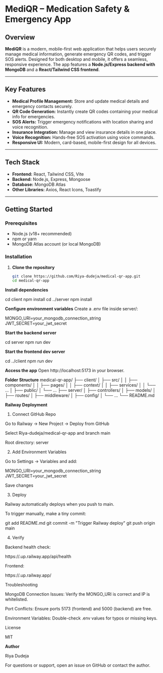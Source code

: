 # MediQR – Medication Safety & Emergency App

## Overview
**MediQR** is a modern, mobile-first web application that helps users securely manage medical information, generate emergency QR codes, and trigger SOS alerts. Designed for both desktop and mobile, it offers a seamless, responsive experience. The app features a **Node.js/Express backend with MongoDB** and a **React/Tailwind CSS frontend**.

---

## Key Features
- **Medical Profile Management:** Store and update medical details and emergency contacts securely.  
- **QR Code Generation:** Instantly create QR codes containing your medical info for emergencies.  
- **SOS Alerts:** Trigger emergency notifications with location sharing and voice recognition.  
- **Insurance Integration:** Manage and view insurance details in one place.  
- **Voice Recognition:** Hands-free SOS activation using voice commands.  
- **Responsive UI:** Modern, card-based, mobile-first design for all devices.  

---

## Tech Stack
- **Frontend:** React, Tailwind CSS, Vite  
- **Backend:** Node.js, Express, Mongoose  
- **Database:** MongoDB Atlas  
- **Other Libraries:** Axios, React Icons, Toastify  

---

## Getting Started

### Prerequisites
- Node.js (v18+ recommended)  
- npm or yarn  
- MongoDB Atlas account (or local MongoDB)  

### Installation
1. **Clone the repository**
   ```bash
   git clone https://github.com/Riya-dudeja/medical-qr-app.git
   cd medical-qr-app
**Install dependencies**

cd client
npm install
cd ../server
npm install


**Configure environment variables**
Create a .env file inside server/:

MONGO_URI=your_mongodb_connection_string
JWT_SECRET=your_jwt_secret


**Start the backend server**

cd server
npm run dev


**Start the frontend dev server**

cd ../client
npm run dev


**Access the app**
Open http://localhost:5173
 in your browser.

**Folder Structure**
medical-qr-app/
├── client/
│   ├── src/
│   │   ├── components/
│   │   ├── pages/
│   │   ├── context/
│   │   ├── services/
│   │   └── ...
│   ├── public/
│   └── ...
├── server/
│   ├── controllers/
│   ├── models/
│   ├── routes/
│   ├── middleware/
│   ├── config/
│   └── ...
└── README.md

**Railway Deployment**
1. Connect GitHub Repo

Go to Railway
 → New Project → Deploy from GitHub

Select Riya-dudeja/medical-qr-app and branch main

Root directory: server

2. Add Environment Variables

Go to Settings → Variables and add:

MONGO_URI=your_mongodb_connection_string
JWT_SECRET=your_jwt_secret


Save changes

3. Deploy

Railway automatically deploys when you push to main.

To trigger manually, make a tiny commit:

git add README.md
git commit -m "Trigger Railway deploy"
git push origin main

4. Verify

Backend health check:

https://<your-app>.up.railway.app/api/health


Frontend:

https://<your-app>.up.railway.app/

Troubleshooting

MongoDB Connection Issues: Verify the MONGO_URI is correct and IP is whitelisted.

Port Conflicts: Ensure ports 5173 (frontend) and 5000 (backend) are free.

Environment Variables: Double-check .env values for typos or missing keys.

License

MIT

**Author**

Riya Dudeja

For questions or support, open an issue on GitHub or contact the author.